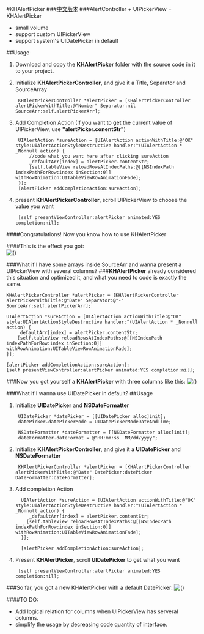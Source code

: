 #KHAlertPicker
###[中文版本](https://github.com/ArronZhangKH/KHAlertPicker/blob/master/README-CN.md#khalertpicker)
###AlertController + UIPickerView = KHAlertPicker
- small volume
- support custom UIPickerView
- support system's UIDatePicker in default


##Usage
1. Download and copy the **KHAlertPicker** folder with the source code in it to your project.
2. Initialize **KHAlertPickerController**, and give it a Title, Separator and SourceArray

        KHAlertPickerController *alertPicker = [KHAlertPickerController alertPickerWithTitle:@"Number" Separator:nil SourceArr:self.alertPickerArr];
        
3. Add Completion Action
(If you want to get the current value of UIPickerView, use **"alertPicker.conentStr"**)  
	 	
	 	UIAlertAction *sureAction = [UIAlertAction actionWithTitle:@"OK" style:UIAlertActionStyleDestructive handler:^(UIAlertAction * _Nonnull action) {
	 		//code what you want here after clicking sureAction
	 		_defaultArr[index] = alertPicker.contentStr;
        	[self.tableView reloadRowsAtIndexPaths:@[[NSIndexPath indexPathForRow:index inSection:0]] withRowAnimation:UITableViewRowAnimationFade];
	 	}];
	    [alertPicker addCompletionAction:sureAction];

4. present **KHAlertPickerController**, scroll UIPickerView to choose the value you want

		[self presentViewController:alertPicker animated:YES completion:nil];

####Congratulations! Now you know how to use KHAlertPicker

####This is the effect you got:  
![()](https://github.com/ArronZhangKH/KH_Resources/blob/master/KHAlertPicker_Demo02.gif?raw=true)

  
  
###What if I have some arrays inside SourceArr and wanna present a UIPickerView with several columns?
###**KHAlertPicker** already considered this situation and optimized it, and what you need to code is exactly the same.

	KHAlertPickerController *alertPicker = [KHAlertPickerController alertPickerWithTitle:@"Date" Separator:@"-" SourceArr:self.alertPickerArr];
    
    UIAlertAction *sureAction = [UIAlertAction actionWithTitle:@"OK" style:UIAlertActionStyleDestructive handler:^(UIAlertAction * _Nonnull action) {
        _defaultArr[index] = alertPicker.contentStr;
        [self.tableView reloadRowsAtIndexPaths:@[[NSIndexPath indexPathForRow:index inSection:0]] withRowAnimation:UITableViewRowAnimationFade];
    }];
    
    [alertPicker addCompletionAction:sureAction];  
    [self presentViewController:alertPicker animated:YES completion:nil];
###Now you got yourself a **KHAlertPicker** with three columns like this:
![()](https://github.com/ArronZhangKH/KH_Resources/blob/master/KHAlertPicker_Demo01.gif?raw=true)   
 
###What if I wanna use UIDatePicker in default?
##Usage
1. Initialize **UIDatePicker** and **NSDateFormatter**

        UIDatePicker *datePicker = [[UIDatePicker alloc]init];
   	    datePicker.datePickerMode = UIDatePickerModeDateAndTime;
    
  	    NSDateFormatter *dateFormatter = [[NSDateFormatter alloc]init];
  	    dateFormatter.dateFormat = @"HH:mm:ss  MM/dd/yyyy";

2. Initialize **KHAlertPickerController**, and give it a **UIDatePicker** and **NSDateFormatter**
 
    	KHAlertPickerController *alertPicker = [KHAlertPickerController alertPickerWithTitle:@"Date" DatePicker:datePicker DateFormatter:dateFormatter];
    
3. Add completion Action

  	 	 UIAlertAction *sureAction = [UIAlertAction actionWithTitle:@"OK" style:UIAlertActionStyleDestructive handler:^(UIAlertAction * _Nonnull action) {
        	_defaultArr[index] = alertPicker.contentStr;
      	   [self.tableView reloadRowsAtIndexPaths:@[[NSIndexPath indexPathForRow:index inSection:0]] withRowAnimation:UITableViewRowAnimationFade];
   		 }];
   		 
   		 [alertPicker addCompletionAction:sureAction];
    
4. Present **KHAlertPicker**, scroll **UIDatePicker** to get what you want
   
    	[self presentViewController:alertPicker animated:YES completion:nil];
   	
###So far, you got a new KHAlertPicker with a default DatePicker:
![()](https://github.com/ArronZhangKH/KH_Resources/blob/master/KHAlertView_Demo03.gif?raw=true)

####TO DO:

- Add logical relation for columns when UIPickerView has serveral columns.
- simplify the usage by decreasing code quantity of interface.


